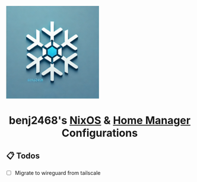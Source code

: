 <p>
      <img width="250px" src=".github/images/flake-logo.png" alt="benj2468 flake logo">
</p>

<h1 align="center">benj2468's <a href="https://nixos.org">NixOS</a> & <a href="https://github.com/nix-community/home-manager">Home Manager</a> Configurations</h1>


## 📋 Todos

- [ ] Migrate to wireguard from tailscale

